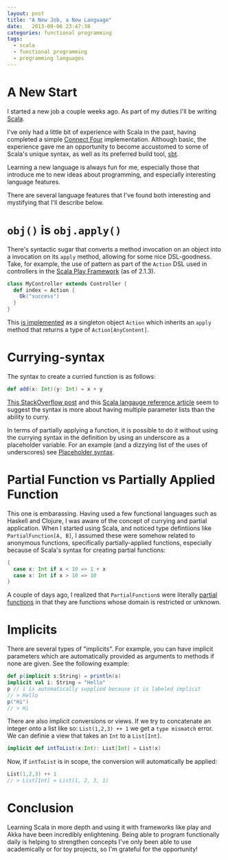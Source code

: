 ```yaml
---
layout: post
title: "A New Job, a New Language"
date:   2013-09-06 23:47:38
categories: functional programming
tags:
  - scala
  - functional programming
  - programming languages
---
```


# A New Start

I started a new job a couple weeks ago. As part of my duties I'll be
writing [Scala](http://www.scala-lang.org/). 

I've only had a little bit of experience with Scala in the past, having
completed a simple [Connect Four](https://github.com/jamiely/connect-four-scala) implementation. Although basic, the
experience gave me an opportunity to become accustomed to some of
Scala's unique syntax, as well as its preferred build tool, [sbt](http://www.scala-sbt.org/).

Learning a new language is always fun for me, especially those that
introduce me to new ideas about programming, and especially interesting
language features. 

There are several language features that I've found both interesting and
mystifying that I'll describe below.

# `obj()` is `obj.apply()`

There's syntactic sugar that converts a method invocation on an object
into a invocation on its `apply` method, allowing for some nice
DSL-goodness. Take, for example, the use of pattern as part of the `Action`
DSL used in controllers in the [Scala Play Framework](http://www.playframework.com/) (as of 2.1.3). 

```scala
class MyController extends Controller {
  def index = Action {
    Ok("success")
  }
}
```

This [is
implemented](https://github.com/playframework/playframework/blob/master/framework/src/play/src/main/scala/play/api/mvc/Action.scala?source=cc) as a singleton object `Action` which inherits an
`apply` method that returns a type of `Action[AnyContent]`. 

# Currying-syntax

The syntax to create a curried function is as follows:

```scala
def add(x: Int)(y: Int) = x + y
```

[This StackOverflow
post](http://stackoverflow.com/questions/6803211/whats-the-difference-between-multiple-parameters-lists-and-multiple-parameters)
and this [Scala langauge reference
article](http://www.scala-lang.org/old/node/135) seem to suggest the
syntax is more about having multiple parameter lists than the ability to
curry. 

In terms of partially applying a function, it is possible to do it
without using the currying syntax in the definition by using an
underscore as a placeholder variable. For an example (and a dizzying
list of the uses of underscores) see [Placeholder
syntax](http://stackoverflow.com/questions/8000903/what-are-all-the-uses-of-an-underscore-in-scala). 

# Partial Function vs Partially Applied Function

This one is embarassing. Having used a few functional languages such as
Haskell and Clojure, I was aware of the concept of currying and partial
application. When I started using Scala, and noticed type defintiions
like `PartialFunction[A, B]`, I assumed these were somehow related to
anonymous functions, specifically partially-applied functions,
especially because of Scala's syntax for creating partial functions:

```scala
{
  case x: Int if x < 10 => 1 + x
  case x: Int if x > 10 => 10
}
```

A couple of days ago, I realized that `PartialFunction`s were literally
[partial functions](http://en.wikipedia.org/wiki/Partial_function) in
that they are functions whose domain is restricted or unknown.

# Implicits

There are several types of "implicits". For example, you can have
implicit parameters which are automatically provided as arguments to
methods if none are given. See the following example:

```scala
def p(implicit s:String) = println(s)
implicit val i: String = "Hello"
p // i is automatically supplied because it is labeled implicit
// > Hello
p("Hi")
// > Hi
``` 

There are also implicit conversions or views. If we try to concatenate
an integer onto a list like so: `List(1,2,3) ++ 1` we get a `type mismatch` 
error. We can definie a view that takes an `Int` to a `List[Int]`.

```scala
implicit def intToList(x:Int): List[Int] = List(x)
```

Now, if `intToList` is in scope, the conversion will automatically be
applied:

```scala
List(1,2,3) ++ 1
// > List[Int] = List(1, 2, 3, 1)
```

# Conclusion

Learning Scala in more depth and using it with frameworks like play and
Akka have been incredibly enlightening. Being able to program
functionally daily is helping to strengthen concepts I've only been able
to use academically or for toy projects, so I'm grateful for the
opportunity!

